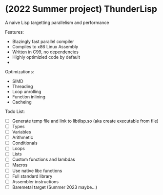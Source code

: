 # (2022 Summer project) ThunderLisp
A naive Lisp targetting parallelism and performance

Features:
- Blazingly fast parallel compiler
- Compiles to x86 Linux Assembly
- Written in C99, no dependencies
- Highly optimizied code by default
- 

Optimizations:
- SIMD
- Threading
- Loop unrolling
- Function inlining
- Cacheing

Todo List:
- [ ] Generate temp file and link to libtlisp.so (aka create executable from file)
- [ ] Types
- [ ] Variables
- [ ] Arithmetic
- [ ] Conditionals
- [ ] Loops
- [ ] Lists
- [ ] Custom functions and lambdas
- [ ] Macros
- [ ] Use native libc functions
- [ ] Full standard library
- [ ] Assembler instructions
- [ ] Baremetal target (Summer 2023 maybe...)

